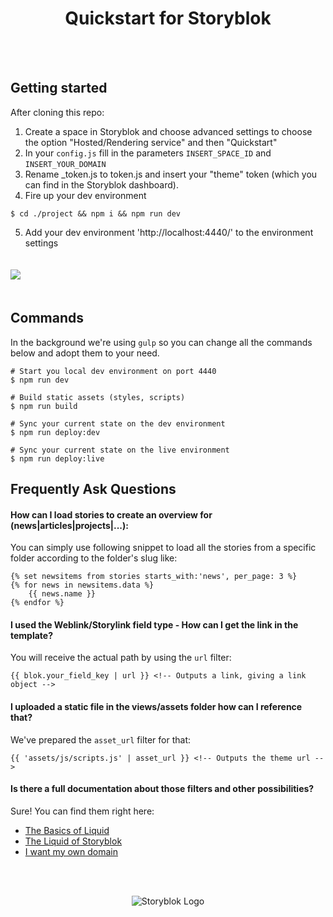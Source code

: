 <p align="center">
  <h1 align="center">Quickstart for Storyblok</h1>
</p>
<br><br>


## Getting started

After cloning this repo:

1. Create a space in Storyblok and choose advanced settings to choose the option "Hosted/Rendering service" and then "Quickstart"
2. In your `config.js` fill in the parameters `INSERT_SPACE_ID` and `INSERT_YOUR_DOMAIN` 
3. Rename _token.js to token.js and insert your "theme" token (which you can find in the Storyblok dashboard).
4. Fire up your dev environment
```
$ cd ./project && npm i && npm run dev
```
5. Add your dev environment 'http://localhost:4440/' to the environment settings

<img style="margin: 20px 0;" src="https://a.storyblok.com/f/42225/2292x1278/a193038be7/quickstart.jpg" />

## Commands

In the background we're using `gulp` so you can change all the commands below and adopt them to your need.
```
# Start you local dev environment on port 4440
$ npm run dev

# Build static assets (styles, scripts)
$ npm run build

# Sync your current state on the dev environment
$ npm run deploy:dev

# Sync your current state on the live environment
$ npm run deploy:live
```

## Frequently Ask Questions

#### How can I load stories to create an overview for (news|articles|projects|...):

You can simply use following snippet to load all the stories from a specific folder according to the folder's slug like:

```
{% set newsitems from stories starts_with:'news', per_page: 3 %}
{% for news in newsitems.data %}
    {{ news.name }}
{% endfor %}
```

#### I used the Weblink/Storylink field type - How can I get the link in the template?
You will receive the actual path by using the `url` filter:

```
{{ blok.your_field_key | url }} <!-- Outputs a link, giving a link object -->
```

#### I uploaded a static file in the views/assets folder how can I reference that?
We've prepared the `asset_url` filter for that:

```
{{ 'assets/js/scripts.js' | asset_url }} <!-- Outputs the theme url -->
```

#### Is there a full documentation about those filters and other possibilities?

Sure! You can find them right here:

- [The Basics of Liquid](https://www.storyblok.com/docs/Rendering-Service/the-basics-of-liquid)
- [The Liquid of Storyblok](https://www.storyblok.com/docs/Rendering-Service/Theme-Documentation)
- [I want my own domain](https://www.storyblok.com/docs/Rendering-Service/Introduction)

<br>
<br>
<p align="center">
<img src="https://a.storyblok.com/f/39898/1c9c224705/storyblok_black.svg" alt="Storyblok Logo">
</p>
